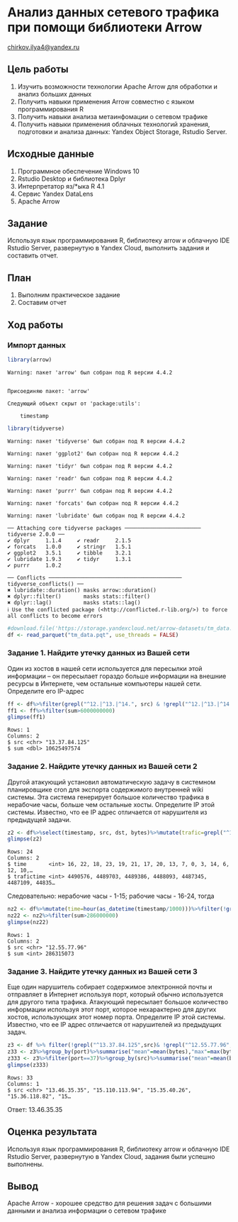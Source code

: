# Анализ данных сетевого трафика при помощи библиотеки Arrow
chirkov.ilya4@yandex.ru

## Цель работы

1.  Изучить возможности технологии Apache Arrow для обработки и анализ
    больших данных
2.  Получить навыки применения Arrow совместно с языком программирования
    R
3.  Получить навыки анализа метаинфомации о сетевом трафике
4.  Получить навыки применения облачных технологий хранения, подготовки
    и анализа данных: Yandex Object Storage, Rstudio Server.

## Исходные данные

1.  Программное обеспечение Windows 10
2.  Rstudio Desktop и библиотека Dplyr
3.  Интерпретатор яз/\*ыка R 4.1
4.  Сервис Yandex DataLens
5.  Apache Arrow

## Задание

Используя язык программирования R, библиотеку arrow и облачную IDE
Rstudio Server, развернутую в Yandex Cloud, выполнить задания и
составить отчет.

## План

1.  Выполним практическое задание
2.  Составим отчет

## Ход работы

### Импорт данных

``` r
library(arrow)
```

    Warning: пакет 'arrow' был собран под R версии 4.4.2


    Присоединяю пакет: 'arrow'

    Следующий объект скрыт от 'package:utils':

        timestamp

``` r
library(tidyverse)
```

    Warning: пакет 'tidyverse' был собран под R версии 4.4.2

    Warning: пакет 'ggplot2' был собран под R версии 4.4.2

    Warning: пакет 'tidyr' был собран под R версии 4.4.2

    Warning: пакет 'readr' был собран под R версии 4.4.2

    Warning: пакет 'purrr' был собран под R версии 4.4.2

    Warning: пакет 'forcats' был собран под R версии 4.4.2

    Warning: пакет 'lubridate' был собран под R версии 4.4.2

    ── Attaching core tidyverse packages ──────────────────────── tidyverse 2.0.0 ──
    ✔ dplyr     1.1.4     ✔ readr     2.1.5
    ✔ forcats   1.0.0     ✔ stringr   1.5.1
    ✔ ggplot2   3.5.1     ✔ tibble    3.2.1
    ✔ lubridate 1.9.3     ✔ tidyr     1.3.1
    ✔ purrr     1.0.2     

    ── Conflicts ────────────────────────────────────────── tidyverse_conflicts() ──
    ✖ lubridate::duration() masks arrow::duration()
    ✖ dplyr::filter()       masks stats::filter()
    ✖ dplyr::lag()          masks stats::lag()
    ℹ Use the conflicted package (<http://conflicted.r-lib.org/>) to force all conflicts to become errors

``` r
#download.file('https://storage.yandexcloud.net/arrow-datasets/tm_data.pqt', destfile = "tm_data.pqt")
df <- read_parquet("tm_data.pqt", use_threads = FALSE)
```

### Задание 1. Найдите утечку данных из Вашей сети

Один из хостов в нашей сети используется для пересылки этой информации –
он пересылает гораздо больше информации на внешние ресурсы в Интернете,
чем остальные компьютеры нашей сети. Определите его IP-адрес

``` r
ff <- df%>%filter(grepl("^12.|^13.|^14.", src) & !grepl("^12.|^13.|^14.", dst))%>%group_by(src) %>% summarise("sum" = sum(bytes)) %>% select(src,sum) 
ff1 <- ff%>%filter(sum>6000000000)
glimpse(ff1)
```

    Rows: 1
    Columns: 2
    $ src <chr> "13.37.84.125"
    $ sum <dbl> 10625497574

### Задание 2. Найдите утечку данных из Вашей сети 2

Другой атакующий установил автоматическую задачу в системном
планировщике cron для экспорта содержимого внутренней wiki системы. Эта
система генерирует большое количество трафика в нерабочие часы, больше
чем остальные хосты. Определите IP этой системы. Известно, что ее IP
адрес отличается от нарушителя из предыдущей задачи.

``` r
z2 <- df%>%select(timestamp, src, dst, bytes)%>%mutate(trafic=grepl("^12.|^13.|^14.", src) & !grepl("^12.|^13.|^14.",dst),time=hour(as_datetime(timestamp/1000))) %>%filter(trafic==TRUE,time>=0&time<=24)%>% group_by(time)%>%summarise(trafictime=n())%>%arrange(desc(trafictime))
glimpse(z2)
```

    Rows: 24
    Columns: 2
    $ time       <int> 16, 22, 18, 23, 19, 21, 17, 20, 13, 7, 0, 3, 14, 6, 12, 10,…
    $ trafictime <int> 4490576, 4489703, 4489386, 4488093, 4487345, 4487109, 44835…

Следовательно: нерабочие часы - 1-15; рабочие часы - 16-24, тогда

``` r
nz2 <- df%>%mutate(time=hour(as_datetime(timestamp/1000)))%>%filter(!grepl("^13.37.84.125",src))%>% filter(grepl("^12.|^13.|^14.", src) & !grepl("^12.|^13.|^14.", dst))%>%filter(time>=1&time<=15)%>%group_by(src)%>%summarise("sum" =sum(bytes))%>%select(src,sum)
nz22 <- nz2%>%filter(sum>286000000) 
glimpse(nz22)
```

    Rows: 1
    Columns: 2
    $ src <chr> "12.55.77.96"
    $ sum <int> 286315073

### Задание 3. Найдите утечку данных из Вашей сети 3

Еще один нарушитель собирает содержимое электронной почты и отправляет в
Интернет используя порт, который обычно используется для другого типа
трафика. Атакующий пересылает большое количество информации используя
этот порт, которое нехарактерно для других хостов, использующих этот
номер порта. Определите IP этой системы. Известно, что ее IP адрес
отличается от нарушителей из предыдущих задач.

``` r
z3 <- df %>% filter(!grepl("^13.37.84.125",src)& !grepl("^12.55.77.96",src))%>% select(src, bytes, port) 
z33 <- z3%>%group_by(port)%>%summarise("mean"=mean(bytes),"max"=max(bytes),"sum"=sum(bytes))%>%mutate("Raz"= max-mean)%>%filter(Raz!=0, Raz>170000)
z333 <- z3%>%filter(port==37)%>%group_by(src)%>%summarise("mean"=mean(bytes))%>%filter(mean>37543)%>%select(src)
glimpse(z333)
```

    Rows: 33
    Columns: 1
    $ src <chr> "13.46.35.35", "15.110.113.94", "15.35.40.26", "15.36.118.82", "15…

Ответ: 13.46.35.35

## Оценка результата

Используя язык программирования R, библиотеку arrow и облачную IDE
Rstudio Server, развернутую в Yandex Cloud, задания были успешно
выполнены.

## Вывод

Apache Arrow - хорошее средство для решения задач с большими данными и
анализа информации о сетевом трафике
